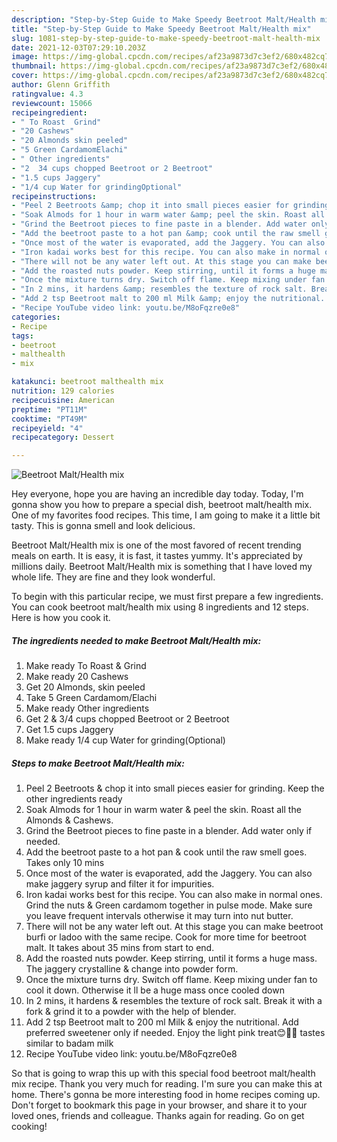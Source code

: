 ```yaml
---
description: "Step-by-Step Guide to Make Speedy Beetroot Malt/Health mix"
title: "Step-by-Step Guide to Make Speedy Beetroot Malt/Health mix"
slug: 1081-step-by-step-guide-to-make-speedy-beetroot-malt-health-mix
date: 2021-12-03T07:29:10.203Z
image: https://img-global.cpcdn.com/recipes/af23a9873d7c3ef2/680x482cq70/beetroot-malthealth-mix-recipe-main-photo.jpg
thumbnail: https://img-global.cpcdn.com/recipes/af23a9873d7c3ef2/680x482cq70/beetroot-malthealth-mix-recipe-main-photo.jpg
cover: https://img-global.cpcdn.com/recipes/af23a9873d7c3ef2/680x482cq70/beetroot-malthealth-mix-recipe-main-photo.jpg
author: Glenn Griffith
ratingvalue: 4.3
reviewcount: 15066
recipeingredient:
- " To Roast  Grind"
- "20 Cashews"
- "20 Almonds skin peeled"
- "5 Green CardamomElachi"
- " Other ingredients"
- "2  34 cups chopped Beetroot or 2 Beetroot"
- "1.5 cups Jaggery"
- "1/4 cup Water for grindingOptional"
recipeinstructions:
- "Peel 2 Beetroots &amp; chop it into small pieces easier for grinding. Keep the other ingredients ready"
- "Soak Almods for 1 hour in warm water &amp; peel the skin. Roast all the Almonds &amp; Cashews."
- "Grind the Beetroot pieces to fine paste in a blender. Add water only if needed."
- "Add the beetroot paste to a hot pan &amp; cook until the raw smell goes. Takes only 10 mins"
- "Once most of the water is evaporated, add the Jaggery. You can also make jaggery syrup and filter it for impurities."
- "Iron kadai works best for this recipe. You can also make in normal ones. Grind the nuts &amp; Green cardamom together in pulse mode. Make sure you leave frequent intervals otherwise it may turn into nut butter."
- "There will not be any water left out. At this stage you can make beetroot burfi or ladoo with the same recipe. Cook for more time for beetroot malt. It takes about 35 mins from start to end."
- "Add the roasted nuts powder. Keep stirring, until it forms a huge mass. The jaggery crystalline &amp; change into powder form."
- "Once the mixture turns dry. Switch off flame. Keep mixing under fan to cool it down. Otherwise it ll be a huge mass once cooled down"
- "In 2 mins, it hardens &amp; resembles the texture of rock salt. Break it with a fork &amp; grind it to a powder with the help of blender."
- "Add 2 tsp Beetroot malt to 200 ml Milk &amp; enjoy the nutritional. Add preferred sweetener only if needed. Enjoy the light pink treat😊👍🏻 tastes similar to badam milk"
- "Recipe YouTube video link: youtu.be/M8oFqzre0e8"
categories:
- Recipe
tags:
- beetroot
- malthealth
- mix

katakunci: beetroot malthealth mix 
nutrition: 129 calories
recipecuisine: American
preptime: "PT11M"
cooktime: "PT49M"
recipeyield: "4"
recipecategory: Dessert

---
```



![Beetroot Malt/Health mix](https://img-global.cpcdn.com/recipes/af23a9873d7c3ef2/680x482cq70/beetroot-malthealth-mix-recipe-main-photo.jpg)

Hey everyone, hope you are having an incredible day today. Today, I'm gonna show you how to prepare a special dish, beetroot malt/health mix. One of my favorites food recipes. This time, I am going to make it a little bit tasty. This is gonna smell and look delicious.

Beetroot Malt/Health mix is one of the most favored of recent trending meals on earth. It is easy, it is fast, it tastes yummy. It's appreciated by millions daily. Beetroot Malt/Health mix is something that I have loved my whole life. They are fine and they look wonderful.




To begin with this particular recipe, we must first prepare a few ingredients. You can cook beetroot malt/health mix using 8 ingredients and 12 steps. Here is how you cook it.

<!--inarticleads1-->

##### The ingredients needed to make Beetroot Malt/Health mix:

1. Make ready  To Roast &amp; Grind
1. Make ready 20 Cashews
1. Get 20 Almonds, skin peeled
1. Take 5 Green Cardamom/Elachi
1. Make ready  Other ingredients
1. Get 2 &amp; 3/4 cups chopped Beetroot or 2 Beetroot
1. Get 1.5 cups Jaggery
1. Make ready 1/4 cup Water for grinding(Optional)




<!--inarticleads2-->

##### Steps to make Beetroot Malt/Health mix:

1. Peel 2 Beetroots &amp; chop it into small pieces easier for grinding. Keep the other ingredients ready
1. Soak Almods for 1 hour in warm water &amp; peel the skin. Roast all the Almonds &amp; Cashews.
1. Grind the Beetroot pieces to fine paste in a blender. Add water only if needed.
1. Add the beetroot paste to a hot pan &amp; cook until the raw smell goes. Takes only 10 mins
1. Once most of the water is evaporated, add the Jaggery. You can also make jaggery syrup and filter it for impurities.
1. Iron kadai works best for this recipe. You can also make in normal ones. Grind the nuts &amp; Green cardamom together in pulse mode. Make sure you leave frequent intervals otherwise it may turn into nut butter.
1. There will not be any water left out. At this stage you can make beetroot burfi or ladoo with the same recipe. Cook for more time for beetroot malt. It takes about 35 mins from start to end.
1. Add the roasted nuts powder. Keep stirring, until it forms a huge mass. The jaggery crystalline &amp; change into powder form.
1. Once the mixture turns dry. Switch off flame. Keep mixing under fan to cool it down. Otherwise it ll be a huge mass once cooled down
1. In 2 mins, it hardens &amp; resembles the texture of rock salt. Break it with a fork &amp; grind it to a powder with the help of blender.
1. Add 2 tsp Beetroot malt to 200 ml Milk &amp; enjoy the nutritional. Add preferred sweetener only if needed. Enjoy the light pink treat😊👍🏻 tastes similar to badam milk
1. Recipe YouTube video link: youtu.be/M8oFqzre0e8




So that is going to wrap this up with this special food beetroot malt/health mix recipe. Thank you very much for reading. I'm sure you can make this at home. There's gonna be more interesting food in home recipes coming up. Don't forget to bookmark this page in your browser, and share it to your loved ones, friends and colleague. Thanks again for reading. Go on get cooking!
